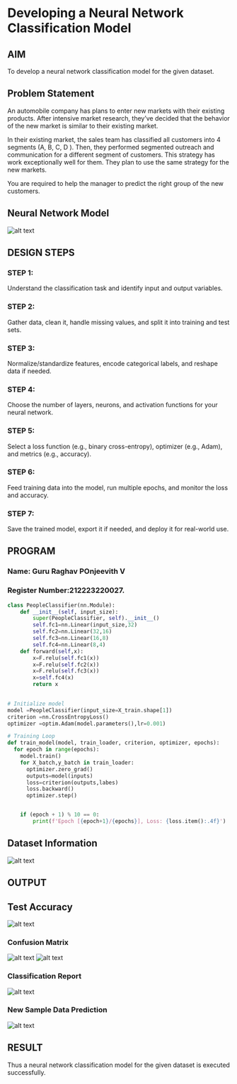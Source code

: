# Developing a Neural Network Classification Model

## AIM

To develop a neural network classification model for the given dataset.

## Problem Statement

An automobile company has plans to enter new markets with their existing products. After intensive market research, they’ve decided that the behavior of the new market is similar to their existing market.

In their existing market, the sales team has classified all customers into 4 segments (A, B, C, D ). Then, they performed segmented outreach and communication for a different segment of customers. This strategy has work exceptionally well for them. They plan to use the same strategy for the new markets.

You are required to help the manager to predict the right group of the new customers.

## Neural Network Model

![alt text](image.png)

## DESIGN STEPS

### STEP 1:
Understand the classification task and identify input and output variables.

### STEP 2:
Gather data, clean it, handle missing values, and split it into training and test sets.
### STEP 3:
Normalize/standardize features, encode categorical labels, and reshape data if needed.
### STEP 4:
Choose the number of layers, neurons, and activation functions for your neural network.

### STEP 5:
Select a loss function (e.g., binary cross-entropy), optimizer (e.g., Adam), and metrics (e.g., accuracy).


### STEP 6:
Feed training data into the model, run multiple epochs, and monitor the loss and accuracy.

### STEP 7:
Save the trained model, export it if needed, and deploy it for real-world use.


## PROGRAM

### Name: Guru Raghav POnjeevith V
### Register Number:212223220027.

```python
class PeopleClassifier(nn.Module):
    def __init__(self, input_size):
        super(PeopleClassifier, self).__init__()
        self.fc1=nn.Linear(input_size,32)
        self.fc2=nn.Linear(32,16)
        self.fc3=nn.Linear(16,8)
        self.fc4=nn.Linear(8,4)
    def forward(self,x):
        x=F.relu(self.fc1(x))
        x=F.relu(self.fc2(x))
        x=F.relu(self.fc3(x))
        x=self.fc4(x)
        return x
        

```
```python
# Initialize model
model =PeopleClassifier(input_size=X_train.shape[1])
criterion =nn.CrossEntropyLoss()
optimizer =optim.Adam(model.parameters(),lr=0.001)


```
```python
# Training Loop
def train_model(model, train_loader, criterion, optimizer, epochs):
  for epoch in range(epochs):
    model.train()
    for X_batch,y_batch in train_loader:
      optimizer.zero_grad()
      outputs=model(inputs)
      loss=criterion(outputs,labes)
      loss.backward()
      optimizer.step()


    if (epoch + 1) % 10 == 0:
        print(f'Epoch [{epoch+1}/{epochs}], Loss: {loss.item():.4f}')
```



## Dataset Information

![alt text]({2516E122-7EDE-4EAE-9A34-804D4D80D31A}.png)

## OUTPUT
## Test Accuracy
![alt text]({4AF699FD-2640-4E24-B520-4B3233B363AA}.png)

### Confusion Matrix

![alt text]({1C964C49-ABD3-4B0A-A606-347C271EA00F}.png)
![alt text]({0780C656-6CB5-4B91-B44E-4D07F03365BC}.png)

### Classification Report
![alt text]({4B3B9A44-A363-44DC-A744-E959F1BA15DF}.png)


### New Sample Data Prediction
![alt text](<Screenshot 2025-03-10 124138.png>)
## RESULT
Thus a neural network classification model for the given dataset is executed successfully.
